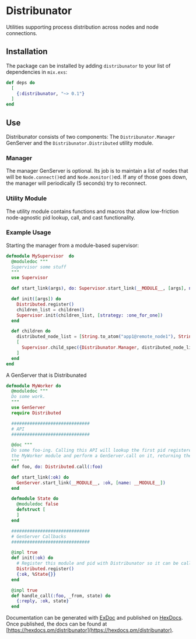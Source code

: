 # Distribunator

Utilities supporting process distribution across nodes and node connections.

## Installation

The package can be installed by adding `distribunator` to your list of
dependencies in `mix.exs`:

```elixir
def deps do
  [
    {:distribunator, "~> 0.1"}
  ]
end
```

## Use

Distribunator consists of two components: The `Distribunator.Manager` GenServer
and the `Distribunator.Distributed` utility module.

### Manager

The manager GenServer is optional. Its job is to maintain a list of nodes that
will be `Node.connect()`ed and  `Node.monitor()`ed. If any of those goes down,
the manager will periodically (5 seconds) try to reconnect.

### Utility Module

The utility module contains functions and macros that allow low-friction
node-agnostic pid lookup, call, and cast functionality.

### Example Usage

Starting the manager from a module-based supervisor:
```elixir
defmodule MySupervisor  do
  @moduledoc """
  Supervisor some stuff
  """
  use Supervisor

  def start_link(args), do: Supervisor.start_link(__MODULE__, [args], name: __MODULE__)

  def init([args]) do
    Distributed.register()
    children_list = children()
    Supervisor.init(children_list, [strategy: :one_for_one])
  end

  def children do
    distributed_node_list = [String.to_atom("app1@remote_node1"), String.to_atom("app2@remote_node2")]
    [
      Supervisor.child_spec({Distribunator.Manager, distributed_node_list}, restart: :transient),
    ]
  end
end
```

A GenServer that is Distribunated
```elixir
defmodule MyWorker do
  @moduledoc """
  Do some work.
  """
  use GenServer
  require Distributed

  ##############################
  # API
  ##############################

  @doc """
  Do some foo-ing. Calling this API will lookup the first pid registered with
  the MyWorker module and perform a GenServer.call on it, returning the result.
  """
  def foo, do: Distributed.call(:foo)

  def start_link(:ok) do
    GenServer.start_link(__MODULE__, :ok, [name: __MODULE__])
  end

  defmodule State do
    @moduledoc false
    defstruct [
    ]
  end

  ##############################
  # GenServer Callbacks
  ##############################

  @impl true
  def init(:ok) do
    # Register this module and pid with Distribunator so it can be called from anywhere
    Distributed.register()
    {:ok, %State{}}
  end

  @impl true
  def handle_call(:foo, _from, state) do
    {:reply, :ok, state}
  end
```

Documentation can be generated with [ExDoc](https://github.com/elixir-lang/ex_doc)
and published on [HexDocs](https://hexdocs.pm). Once published, the docs can
be found at [https://hexdocs.pm/distribunator](https://hexdocs.pm/distribunator).

